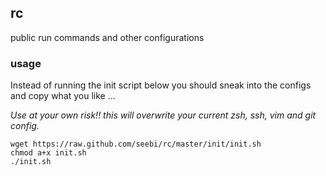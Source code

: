 ## rc

public run commands and other configurations

### usage

Instead of running the init script below you should sneak into the configs and copy what you like ...

*Use at your own risk!! this will overwrite your current zsh, ssh, vim and git config.*

    wget https://raw.github.com/seebi/rc/master/init/init.sh
    chmod a+x init.sh
    ./init.sh
